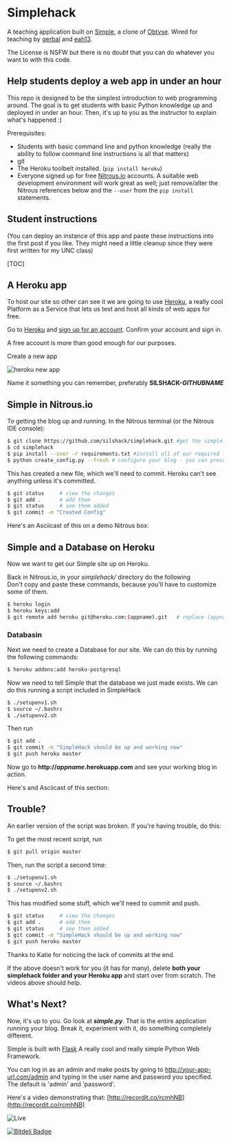 Simplehack
================
A teaching application built on [Simple](https://github.com/orf/simple), a clone of [Obtvse](http://github.com/NateW/obtvse).  Wired for teaching by [gerbal](http://github.com/gerbal) and [eah13](http://github.com/eah13).

The License is NSFW but there is no doubt that you can do whatever you want to with this code.


## Help students deploy a web app in under an hour
This repo is designed to be the simplest introduction to web programming around.  The goal is to get students with basic Python knowledge up and deployed in under an hour.  Then, it's up to you as the instructor to explain what's happened :)

Prerequisites:

* Students with basic command line and python knowledge (really the ability to follow command line instructions is all that matters)
* git 
* The Heroku toolbelt installed. (`pip install heroku`)
* Everyone signed up for free [Nitrous.io](http://nitrous.io) accounts.  A suitable web development environment will work great as well; just remove/alter the Nitrous references below and the `--user` from the `pip install` statements.

## Student instructions
(You can deploy an instance of this app and paste these instructions into the first post if you like.  They might need a little cleanup since they were first written for my UNC class)

[TOC]

## A Heroku app 

To host our site so other can see it we are going to use [Heroku](http://heroku.com), a really cool Platform as a Service that lets us test and host all kinds of web apps for free. 

Go to [Heroku](https://id.heroku.com/signup/www-header) and [sign up for an account](https://id.heroku.com/signup/www-header). Confirm your account and sign in.

A free account is more than good enough for our purposes.

Create a new app  

![heroku new app](http://i.imgur.com/IU9gEFV.png)

Name it something you can remember, preferably **SILSHACK-_GITHUBNAME_**


## Simple in Nitrous.io  

To getting the blog up and running. In the Nitrous terminal (or the Nitrous IDE console):

```bash
$ git clone https://github.com/silshack/simplehack.git #get the simple blog
$ cd simplehack
$ pip install --user -r requirements.txt #install all of our required libraries, this may produce errors. Don’t worry.
$ python create_config.py --fresh # configure your blog - you can presse 'enter' to accept the defaults
```  
This has created a new file, which we'll need to commit.  Heroku can't see anything unless it's committed.
```bash
$ git status     # view the changes
$ git add .      # add them
$ git status     # see them added
$ git commit -m "Created Config" 
```

Here's an Asciicast of this on a demo Nitrous box:

<script type="text/javascript" src="https://asciinema.org/a/7804.js" id="asciicast-7804" async></script>


## Simple and a Database on Heroku 

Now we want to get our  Simple site up on Heroku.

Back in Nitrous.io, in your _simplehack/_ directory do the following  
Don't copy and paste these commands, because you'll have to customize some of them.

```bash  
$ heroku login
$ heroku keys:add
$ git remote add heroku git@heroku.com:(appname).git   # replace (appname) with your heroku name above.
```

### Databasin

Next we need to create a Database for our site. We can do this by running the following commands:

```bash
$ heroku addons:add heroku-postgresql
```

Now we need to tell Simple that the database we just made exists. We can do this running a script included in SimpleHack

```bash
$ ./setupenv1.sh
$ source ~/.bashrc
$ ./setupenv2.sh
```

Then run

```bash
$ git add .
$ git commit -m "SimpleHack should be up and working now" 
$ git push heroku master
```

Now go to **http://_appname_.herokuapp.com** and see your working blog in action.

Here's and Asciicast of this section:

<script type="text/javascript" src="https://asciinema.org/a/7805.js" id="asciicast-7805" async></script>


## Trouble?

An earlier version of the script was broken.  If you're having trouble, do this:

To get the most recent script, run 

```bash
$ git pull origin master
```

Then, run the script a second time:

```bash
$ ./setupenv1.sh
$ source ~/.bashrc
$ ./setupenv2.sh
```

This has modified some stuff, which we'll need to commit and push.
```bash
$ git status     # view the changes
$ git add .      # add them
$ git status     # see them added
$ git commit -m "SimpleHack should be up and working now" 
$ git push heroku master
```

Thanks to Katie for noticing the lack of commits at the end.

If the above doesn't work for you (it has for many), delete **both your simplehack folder and your Heroku app** and start over from scratch.  The videos above should help.

## What's Next?

Now, it's up to you. Go look at **_simple.py_**. That is the entire application running your blog. Break it, experiment with it, do something completely different.

Simple is built with [Flask](http://flask.pocoo.org/) A really cool and really simple Python Web Framework. 

You can log in as an admin and make posts by going to http://your-app-url.com/admin and typing in the user name and password you specified.  The default is 'admin' and 'password'.

Here's a video demonstrating that: [http://recordit.co/rcmhNB](http://recordit.co/rcmhNB)

![Live](http://i.imgur.com/tsiSsED.png)


[![Bitdeli Badge](https://d2weczhvl823v0.cloudfront.net/orf/simple/trend.png)](https://bitdeli.com/free "Bitdeli Badge")

